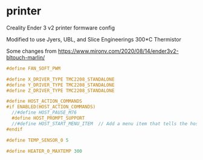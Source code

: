 # printer
Creality Ender 3 v2 printer formware config

Modified to use Jyers, UBL, and Slice Engineerings 300*C Thermistor

Some changes from https://www.mironv.com/2020/08/14/ender3v2-bltouch-marlin/

```C
#define FAN_SOFT_PWM

#define X_DRIVER_TYPE TMC2208_STANDALONE
#define Y_DRIVER_TYPE TMC2208_STANDALONE
#define Z_DRIVER_TYPE TMC2208_STANDALONE

#define HOST_ACTION_COMMANDS
#if ENABLED(HOST_ACTION_COMMANDS)
  //#define HOST_PAUSE_M76
  #define HOST_PROMPT_SUPPORT
  //#define HOST_START_MENU_ITEM  // Add a menu item that tells the host to start
#endif

#define TEMP_SENSOR_0 5

#define HEATER_0_MAXTEMP 300
```
